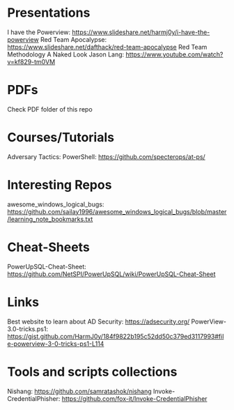 # Presentations
I have the Powerview: https://www.slideshare.net/harmj0y/i-have-the-powerview
Red Team Apocalypse: https://www.slideshare.net/dafthack/red-team-apocalypse
Red Team Methodology A Naked Look Jason Lang: https://www.youtube.com/watch?v=kf829-tm0VM


# PDFs
Check PDF folder of this repo

# Courses/Tutorials
Adversary Tactics: PowerShell: https://github.com/specterops/at-ps/

# Interesting Repos
awesome_windows_logical_bugs: https://github.com/sailay1996/awesome_windows_logical_bugs/blob/master/learning_note_bookmarks.txt

# Cheat-Sheets
PowerUpSQL-Cheat-Sheet: https://github.com/NetSPI/PowerUpSQL/wiki/PowerUpSQL-Cheat-Sheet

# Links
Best website to learn about AD Security: https://adsecurity.org/
PowerView-3.0-tricks.ps1: https://gist.github.com/HarmJ0y/184f9822b195c52dd50c379ed3117993#file-powerview-3-0-tricks-ps1-L114

# Tools and scripts collections
Nishang: https://github.com/samratashok/nishang
Invoke-CredentialPhisher: https://github.com/fox-it/Invoke-CredentialPhisher

